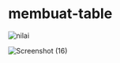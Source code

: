 # membuat-table

![nilai](https://user-images.githubusercontent.com/97659986/161899991-54d2dd86-272b-4a1f-a8a0-acf7eec7fd3d.png)


![Screenshot (16)](https://user-images.githubusercontent.com/97659986/161900071-5467f6a9-46bd-48c0-ae4a-ef48e0334582.png)

